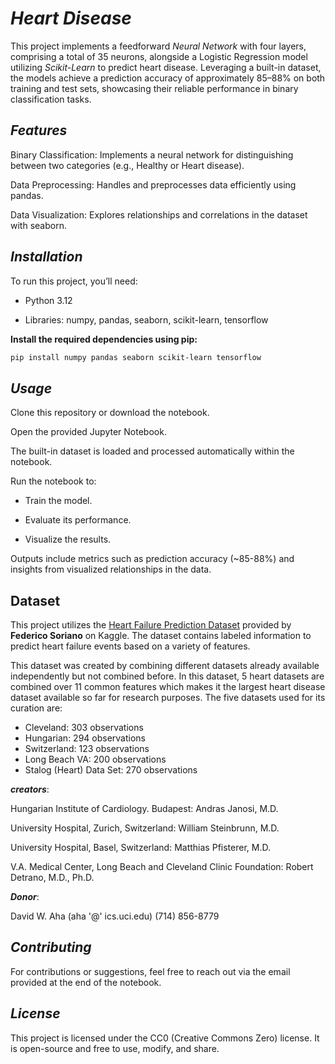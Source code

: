 # *Heart Disease*

This project implements a feedforward *Neural Network* with four layers, comprising a total of 35 neurons, alongside a Logistic Regression model utilizing *Scikit-Learn* to predict heart disease. Leveraging a built-in dataset, the models achieve a prediction accuracy of approximately 85–88% on both training and test sets, showcasing their reliable performance in binary classification tasks.

## ***Features***

Binary Classification: Implements a neural network for distinguishing between two categories (e.g., Healthy or Heart disease).

Data Preprocessing: Handles and preprocesses data efficiently using pandas.

Data Visualization: Explores relationships and correlations in the dataset with seaborn.

## ***Installation***

To run this project, you’ll need:

- Python 3.12

- Libraries: numpy, pandas, seaborn, scikit-learn, tensorflow

**Install the required dependencies using pip:**

```bash
pip install numpy pandas seaborn scikit-learn tensorflow
```

## ***Usage***

Clone this repository or download the notebook.

Open the provided Jupyter Notebook.

The built-in dataset is loaded and processed automatically within the notebook.

Run the notebook to:

- Train the model.

- Evaluate its performance.

- Visualize the results.

Outputs include metrics such as prediction accuracy (~85-88%) and insights from visualized relationships in the data.

## Dataset

This project utilizes the [Heart Failure Prediction Dataset](https://www.kaggle.com/datasets/fedesoriano/heart-failure-prediction) provided by **Federico Soriano** on Kaggle. The dataset contains labeled information to predict heart failure events based on a variety of features.

This dataset was created by combining different datasets already available independently but not combined before. In this dataset, 5 heart datasets are combined over 11 common features which makes it the largest heart disease dataset available so far for research purposes. The five datasets used for its curation are:

- Cleveland: 303 observations
- Hungarian: 294 observations
- Switzerland: 123 observations
- Long Beach VA: 200 observations
- Stalog (Heart) Data Set: 270 observations

***creators***:

Hungarian Institute of Cardiology. Budapest: Andras Janosi, M.D.

University Hospital, Zurich, Switzerland: William Steinbrunn, M.D.

University Hospital, Basel, Switzerland: Matthias Pfisterer, M.D.

V.A. Medical Center, Long Beach and Cleveland Clinic Foundation: Robert Detrano, M.D., Ph.D.

***Donor***:

David W. Aha (aha '@' ics.uci.edu) (714) 856-8779

## ***Contributing***

For contributions or suggestions, feel free to reach out via the email provided at the end of the notebook.

## ***License***

This project is licensed under the CC0 (Creative Commons Zero) license. It is open-source and free to use, modify, and share.
